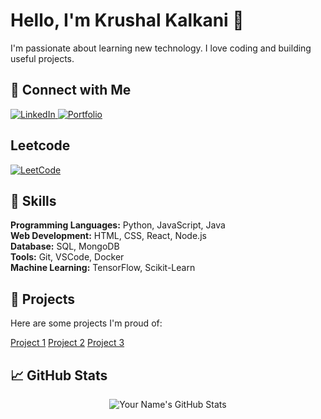 <div align="left">
  <h1>Hello, I'm Krushal Kalkani 👋</h1>
  <p>I'm passionate about learning new technology. I love coding and building useful projects.</p>
</div>

<div align="left">
  <h2>🔗 Connect with Me</h2>
  <a href="https://www.linkedin.com/in/krushaalkalkani/">
    <img src="https://img.shields.io/badge/LinkedIn-Connect-blue" alt="LinkedIn">
  </a>
  <a href="https://krushaalkalkani.github.io/Krushal-Kalkani-Online-Resume/">
    <img src="https://img.shields.io/badge/Portfolio-Visit-green" alt="Portfolio">
  </a>
</div>
<div align="left">
  <h2> Leetcode </h2>
  <div align="left">
    <!-- Add your LeetCode badge here -->
    <a href=" https://leetcode.com/krushaal2206/">
      <img src="https://img.shields.io/badge/LeetCode-krushaal2206-9cf?logo=leetcode" alt="LeetCode">
    </a>
  </div>
</div>

<div align="left">
  <h2>💼 Skills</h2>
  <p>
    <strong>Programming Languages:</strong> Python, JavaScript, Java<br>
    <strong>Web Development:</strong> HTML, CSS, React, Node.js<br>
    <strong>Database:</strong> SQL, MongoDB<br>
    <strong>Tools:</strong> Git, VSCode, Docker<br>
    <strong>Machine Learning:</strong> TensorFlow, Scikit-Learn
  </p>
</div>

<div align="left">
  <h2>🚀 Projects</h2>
  <p>Here are some projects I'm proud of:</p>
  <a href="https://github.com/yourusername/project1">Project 1</a>
  <a href="https://github.com/yourusername/project2">Project 2</a>
  <a href="https://github.com/yourusername/project3">Project 3</a>
</div>

<div align="left">
  <h2>📈 GitHub Stats</h2>
  <div align="center">
    <!-- Add your GitHub Stats card here -->
    <img src="https://github-readme-stats.vercel.app/api?username=yourusername&show_icons=true&theme=radical" alt="Your Name's GitHub Stats">
  </div>
</div>
